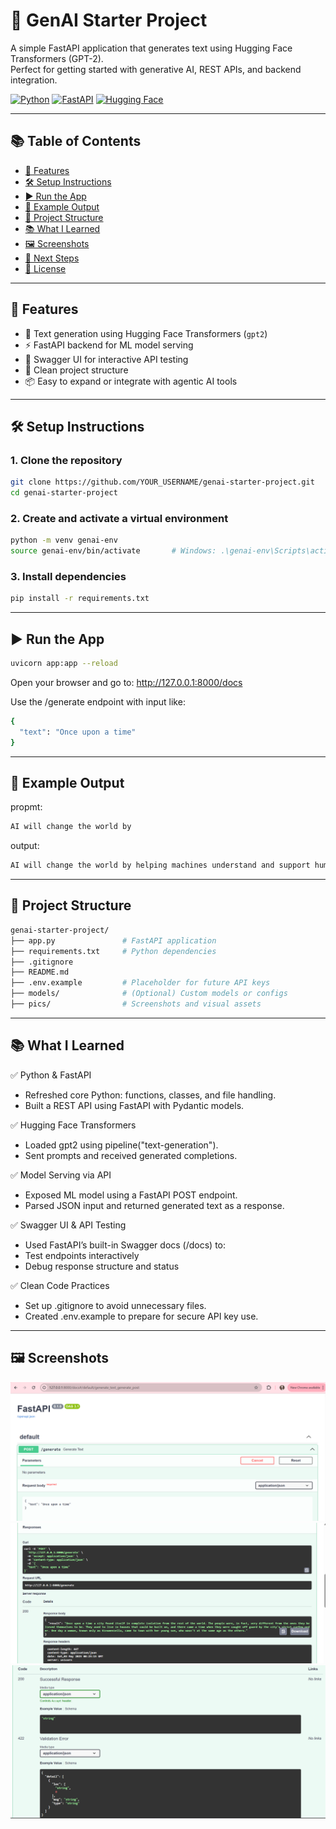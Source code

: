 # 🧠 GenAI Starter Project

A simple FastAPI application that generates text using Hugging Face Transformers (GPT-2).  
Perfect for getting started with generative AI, REST APIs, and backend integration.

[![Python](https://img.shields.io/badge/python-3.10%2B-blue.svg)](https://www.python.org/)
[![FastAPI](https://img.shields.io/badge/FastAPI-0.110.0-green.svg)](https://fastapi.tiangolo.com/)
[![Hugging Face](https://img.shields.io/badge/HuggingFace-transformers-yellow.svg)](https://huggingface.co/docs/transformers)

---

## 📚 Table of Contents

- [🚀 Features](#-features)
- [🛠️ Setup Instructions](#️-setup-instructions)
- [▶️ Run the App](#️-run-the-app)
- [🧪 Example Output](#-example-output)
- [📁 Project Structure](#-project-structure)
- [📚 What I Learned](#-what-i-learned)
- [🖼️ Screenshots](#️-screenshots)
- [📌 Next Steps](#-next-steps)
- [📄 License](#-license)

---

## 🚀 Features

- 🧾 Text generation using Hugging Face Transformers (`gpt2`)
- ⚡ FastAPI backend for ML model serving
- 🧪 Swagger UI for interactive API testing
- 📁 Clean project structure
- 📦 Easy to expand or integrate with agentic AI tools

---

## 🛠️ Setup Instructions

### 1. Clone the repository

```bash
git clone https://github.com/YOUR_USERNAME/genai-starter-project.git
cd genai-starter-project
```
### 2. Create and activate a virtual environment

```bash
python -m venv genai-env
source genai-env/bin/activate       # Windows: .\genai-env\Scripts\activate
```
### 3. Install dependencies

```bash
pip install -r requirements.txt
```
---

## ▶️ Run the App
```bash
uvicorn app:app --reload
```
Open your browser and go to: http://127.0.0.1:8000/docs

Use the /generate endpoint with input like:

```bash
{
  "text": "Once upon a time"
}
```
---

## 🧪 Example Output
propmt:
```bash
AI will change the world by
```
output:
```bash
AI will change the world by helping machines understand and support human decision-making in ways never before possible.
```

---

## 📁 Project Structure

```bash
genai-starter-project/
├── app.py               # FastAPI application
├── requirements.txt     # Python dependencies
├── .gitignore
├── README.md
├── .env.example         # Placeholder for future API keys
├── models/              # (Optional) Custom models or configs
├── pics/                # Screenshots and visual assets
```

---

## 📚 What I Learned
✅ Python & FastAPI
- Refreshed core Python: functions, classes, and file handling.
- Built a REST API using FastAPI with Pydantic models.

✅ Hugging Face Transformers
- Loaded gpt2 using pipeline("text-generation").
- Sent prompts and received generated completions.

✅ Model Serving via API
- Exposed ML model using a FastAPI POST endpoint.
- Parsed JSON input and returned generated text as a response.

✅ Swagger UI & API Testing
- Used FastAPI’s built-in Swagger docs (/docs) to:
- Test endpoints interactively
- Debug response structure and status

✅ Clean Code Practices
- Set up .gitignore to avoid unnecessary files.
- Created .env.example to prepare for secure API key use.

---

## 🖼️ Screenshots
![](https://github.com/DilshanaRanawake/genai-starter-project/blob/main/pics/Screenshot%202025-05-03%20135610.png)
![](https://github.com/DilshanaRanawake/genai-starter-project/blob/main/pics/Screenshot%202025-05-03%20135732.png)
![](https://github.com/DilshanaRanawake/genai-starter-project/blob/main/pics/Screenshot%202025-05-03%20135756.png)


